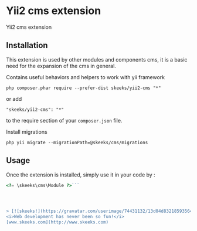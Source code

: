 Yii2 cms extension
====================
Yii2 cms extension

Installation
------------

This extension is used by other modules and components cms, it is a basic need for the expansion of the cms in general.

Contains useful behaviors and helpers to work with yii framework

```
php composer.phar require --prefer-dist skeeks/yii2-cms "*"
```

or add

```
"skeeks/yii2-cms": "*"
```

to the require section of your `composer.json` file.

Install migrations 

```
php yii migrate --migrationPath=@skeeks/cms/migrations
```

Usage
-----

Once the extension is installed, simply use it in your code by  :

```php
<?= \skeeks\cms\Module ?>```




> [![skeeks!](https://gravatar.com/userimage/74431132/13d04d83218593564422770b616e5622.jpg)](http://www.skeeks.com)  
<i>Web development has never been so fun!</i>  
[www.skeeks.com](http://www.skeeks.com)
